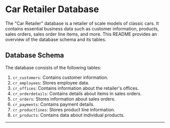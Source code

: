 # Car Retailer Database

The "Car Retailer" database is a retailer of scale models of classic cars. It contains essential business data such as customer information, products, sales orders, sales order line items, and more. This README provides an overview of the database schema and its tables.

## Database Schema

The database consists of the following tables:

1. `cr_customers`: Contains customer information.
2. `cr_employees`: Stores employee data.
3. `cr_offices`: Contains information about the retailer's offices.
4. `cr_orderdetails`: Contains details about items in sales orders.
5. `cr_orders`: Stores information about sales orders.
6. `cr_payments`: Contains payment details.
7. `cr_productlines`: Stores product line information.
8. `cr_products`: Contains data about individual products.
------------------------------------------------------------------------------------------------------------------------------------------------------------------------------------------
